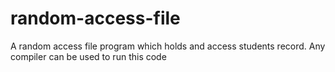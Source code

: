 # random-access-file
A random access file program which holds and access students record.
Any compiler can be used to run this code

